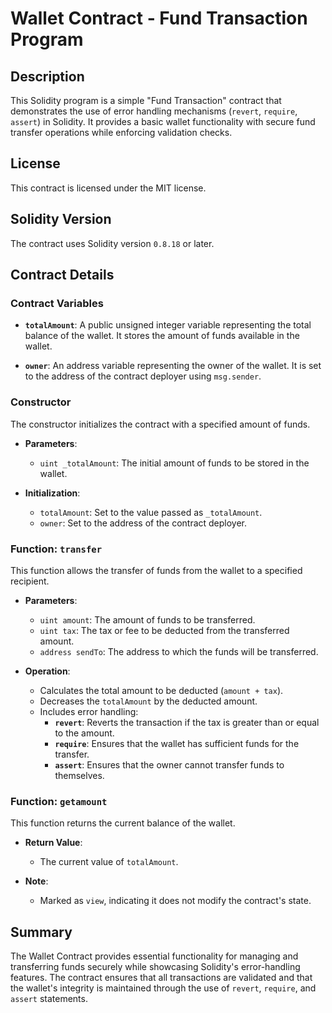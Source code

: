 
# Wallet Contract - Fund Transaction Program

## Description

This Solidity program is a simple "Fund Transaction" contract that demonstrates the use of error handling mechanisms (`revert`, `require`, `assert`) in Solidity. It provides a basic wallet functionality with secure fund transfer operations while enforcing validation checks.

## License

This contract is licensed under the MIT license.

## Solidity Version

The contract uses Solidity version `0.8.18` or later.

## Contract Details

### Contract Variables

- **`totalAmount`**: A public unsigned integer variable representing the total balance of the wallet. It stores the amount of funds available in the wallet.

- **`owner`**: An address variable representing the owner of the wallet. It is set to the address of the contract deployer using `msg.sender`.

### Constructor

The constructor initializes the contract with a specified amount of funds.

- **Parameters**: 
  - `uint _totalAmount`: The initial amount of funds to be stored in the wallet.

- **Initialization**:
  - `totalAmount`: Set to the value passed as `_totalAmount`.
  - `owner`: Set to the address of the contract deployer.

### Function: `transfer`

This function allows the transfer of funds from the wallet to a specified recipient.

- **Parameters**:
  - `uint amount`: The amount of funds to be transferred.
  - `uint tax`: The tax or fee to be deducted from the transferred amount.
  - `address sendTo`: The address to which the funds will be transferred.

- **Operation**:
  - Calculates the total amount to be deducted (`amount + tax`).
  - Decreases the `totalAmount` by the deducted amount.
  - Includes error handling:
    - **`revert`**: Reverts the transaction if the tax is greater than or equal to the amount.
    - **`require`**: Ensures that the wallet has sufficient funds for the transfer.
    - **`assert`**: Ensures that the owner cannot transfer funds to themselves.

### Function: `getamount`

This function returns the current balance of the wallet.

- **Return Value**: 
  - The current value of `totalAmount`.

- **Note**: 
  - Marked as `view`, indicating it does not modify the contract's state.

## Summary

The Wallet Contract provides essential functionality for managing and transferring funds securely while showcasing Solidity's error-handling features. The contract ensures that all transactions are validated and that the wallet's integrity is maintained through the use of `revert`, `require`, and `assert` statements.
